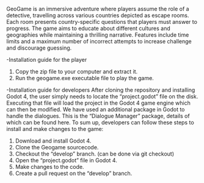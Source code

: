 GeoGame is an immersive adventure where players assume the role of a detective, travelling across various countries depicted as escape rooms. Each room presents country-specific questions that players must answer to progress. 
The game aims to educate about different cultures and geographies while maintaining a thrilling narrative. Features include time limits and a maximum number of incorrect attempts to increase challenge and discourage guessing.

-Installation guide for the player 
1. Copy the zip file to your computer and extract it. 
2. Run the geogame.exe executable file to play the game. 

-Installation guide for developers 
After cloning the repository and installing Godot 4, the user simply needs to locate the “project.godot” file on the disk. Executing that file will load the project in the Godot 4 game engine which can then be modified. 
We have used an additional package in Godot to handle the dialogues. This is the “Dialogue Manager” package, details of which can be found here. To sum up, developers can follow these steps to install and make changes to the game: 

1. Download and install Godot 4. 
2. Clone the Geogame sourcecode. 
3. Checkout the “develop” branch. (can be done via git checkout) 
4. Open the “project.godot” file in Godot 4. 
5. Make changes to the code. 
6. Create a pull request on the “develop” branch. 
